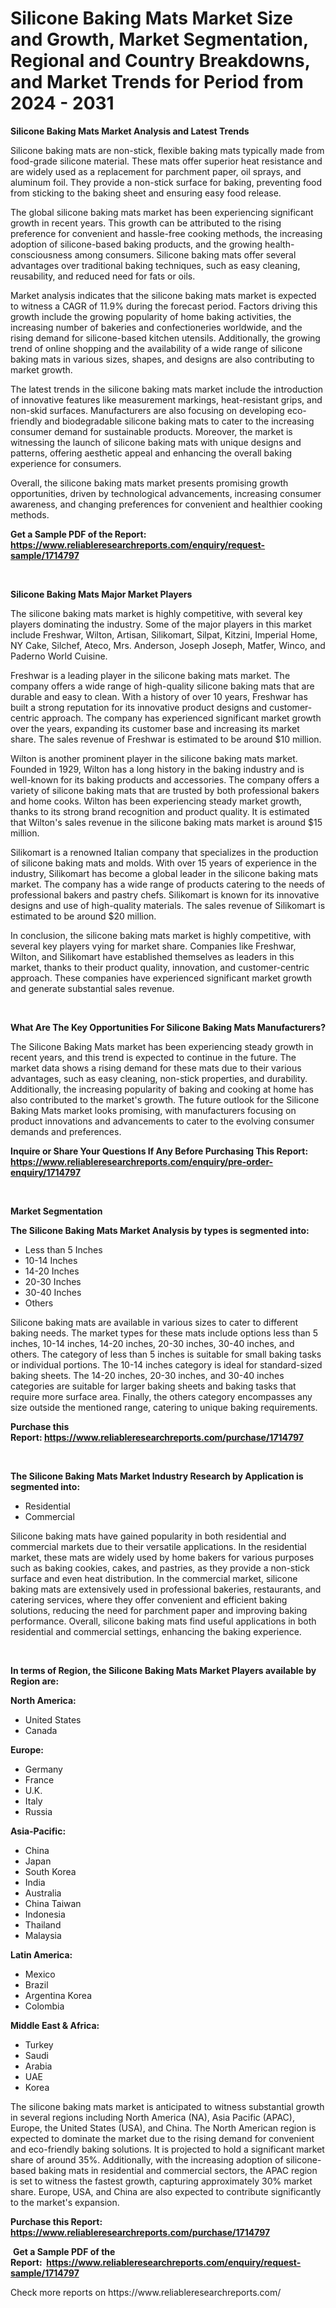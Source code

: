 <p><h1>Silicone Baking Mats Market Size and Growth, Market Segmentation, Regional and Country Breakdowns, and Market Trends for Period from 2024 -  2031</h1></p><p><strong>Silicone Baking Mats Market Analysis and Latest Trends</strong></p>
<p><p>Silicone baking mats are non-stick, flexible baking mats typically made from food-grade silicone material. These mats offer superior heat resistance and are widely used as a replacement for parchment paper, oil sprays, and aluminum foil. They provide a non-stick surface for baking, preventing food from sticking to the baking sheet and ensuring easy food release.</p><p>The global silicone baking mats market has been experiencing significant growth in recent years. This growth can be attributed to the rising preference for convenient and hassle-free cooking methods, the increasing adoption of silicone-based baking products, and the growing health-consciousness among consumers. Silicone baking mats offer several advantages over traditional baking techniques, such as easy cleaning, reusability, and reduced need for fats or oils.</p><p>Market analysis indicates that the silicone baking mats market is expected to witness a CAGR of 11.9% during the forecast period. Factors driving this growth include the growing popularity of home baking activities, the increasing number of bakeries and confectioneries worldwide, and the rising demand for silicone-based kitchen utensils. Additionally, the growing trend of online shopping and the availability of a wide range of silicone baking mats in various sizes, shapes, and designs are also contributing to market growth.</p><p>The latest trends in the silicone baking mats market include the introduction of innovative features like measurement markings, heat-resistant grips, and non-skid surfaces. Manufacturers are also focusing on developing eco-friendly and biodegradable silicone baking mats to cater to the increasing consumer demand for sustainable products. Moreover, the market is witnessing the launch of silicone baking mats with unique designs and patterns, offering aesthetic appeal and enhancing the overall baking experience for consumers.</p><p>Overall, the silicone baking mats market presents promising growth opportunities, driven by technological advancements, increasing consumer awareness, and changing preferences for convenient and healthier cooking methods.</p></p>
<p><strong>Get a Sample PDF of the Report:&nbsp; <a href="https://www.reliableresearchreports.com/enquiry/request-sample/1714797">https://www.reliableresearchreports.com/enquiry/request-sample/1714797</a></strong></p>
<p>&nbsp;</p>
<p><strong>Silicone Baking Mats Major Market Players</strong></p>
<p><p>The silicone baking mats market is highly competitive, with several key players dominating the industry. Some of the major players in this market include Freshwar, Wilton, Artisan, Silikomart, Silpat, Kitzini, Imperial Home, NY Cake, Silchef, Ateco, Mrs. Anderson, Joseph Joseph, Matfer, Winco, and Paderno World Cuisine.</p><p>Freshwar is a leading player in the silicone baking mats market. The company offers a wide range of high-quality silicone baking mats that are durable and easy to clean. With a history of over 10 years, Freshwar has built a strong reputation for its innovative product designs and customer-centric approach. The company has experienced significant market growth over the years, expanding its customer base and increasing its market share. The sales revenue of Freshwar is estimated to be around $10 million.</p><p>Wilton is another prominent player in the silicone baking mats market. Founded in 1929, Wilton has a long history in the baking industry and is well-known for its baking products and accessories. The company offers a variety of silicone baking mats that are trusted by both professional bakers and home cooks. Wilton has been experiencing steady market growth, thanks to its strong brand recognition and product quality. It is estimated that Wilton's sales revenue in the silicone baking mats market is around $15 million.</p><p>Silikomart is a renowned Italian company that specializes in the production of silicone baking mats and molds. With over 15 years of experience in the industry, Silikomart has become a global leader in the silicone baking mats market. The company has a wide range of products catering to the needs of professional bakers and pastry chefs. Silikomart is known for its innovative designs and use of high-quality materials. The sales revenue of Silikomart is estimated to be around $20 million.</p><p>In conclusion, the silicone baking mats market is highly competitive, with several key players vying for market share. Companies like Freshwar, Wilton, and Silikomart have established themselves as leaders in this market, thanks to their product quality, innovation, and customer-centric approach. These companies have experienced significant market growth and generate substantial sales revenue.</p></p>
<p>&nbsp;</p>
<p><strong>What Are The Key Opportunities For Silicone Baking Mats Manufacturers?</strong></p>
<p><p>The Silicone Baking Mats market has been experiencing steady growth in recent years, and this trend is expected to continue in the future. The market data shows a rising demand for these mats due to their various advantages, such as easy cleaning, non-stick properties, and durability. Additionally, the increasing popularity of baking and cooking at home has also contributed to the market's growth. The future outlook for the Silicone Baking Mats market looks promising, with manufacturers focusing on product innovations and advancements to cater to the evolving consumer demands and preferences.</p></p>
<p><strong>Inquire or Share Your Questions If Any Before Purchasing This Report: <a href="https://www.reliableresearchreports.com/enquiry/pre-order-enquiry/1714797">https://www.reliableresearchreports.com/enquiry/pre-order-enquiry/1714797</a></strong></p>
<p>&nbsp;</p>
<p><strong>Market Segmentation</strong></p>
<p><strong>The Silicone Baking Mats Market Analysis by types is segmented into:</strong></p>
<p><ul><li>Less than 5 Inches</li><li>10-14 Inches</li><li>14-20 Inches</li><li>20-30 Inches</li><li>30-40 Inches</li><li>Others</li></ul></p>
<p><p>Silicone baking mats are available in various sizes to cater to different baking needs. The market types for these mats include options less than 5 inches, 10-14 inches, 14-20 inches, 20-30 inches, 30-40 inches, and others. The category of less than 5 inches is suitable for small baking tasks or individual portions. The 10-14 inches category is ideal for standard-sized baking sheets. The 14-20 inches, 20-30 inches, and 30-40 inches categories are suitable for larger baking sheets and baking tasks that require more surface area. Finally, the others category encompasses any size outside the mentioned range, catering to unique baking requirements.</p></p>
<p><strong>Purchase this Report:&nbsp;<a href="https://www.reliableresearchreports.com/purchase/1714797">https://www.reliableresearchreports.com/purchase/1714797</a></strong></p>
<p>&nbsp;</p>
<p><strong>The Silicone Baking Mats Market Industry Research by Application is segmented into:</strong></p>
<p><ul><li>Residential</li><li>Commercial</li></ul></p>
<p><p>Silicone baking mats have gained popularity in both residential and commercial markets due to their versatile applications. In the residential market, these mats are widely used by home bakers for various purposes such as baking cookies, cakes, and pastries, as they provide a non-stick surface and even heat distribution. In the commercial market, silicone baking mats are extensively used in professional bakeries, restaurants, and catering services, where they offer convenient and efficient baking solutions, reducing the need for parchment paper and improving baking performance. Overall, silicone baking mats find useful applications in both residential and commercial settings, enhancing the baking experience.</p></p>
<p>&nbsp;</p>
<p><strong>In terms of Region, the Silicone Baking Mats Market Players available by Region are:</strong></p>
<p>
    <p> <strong> North America: </strong>
        <ul>
            <li>United States</li>
            <li>Canada</li>
        </ul>
        </p> 
    <p> <strong> Europe: </strong>
        <ul>
            <li>Germany</li>
            <li>France</li>
            <li>U.K.</li>
            <li>Italy</li>
            <li>Russia</li>
        </ul>
        </p> 
    <p> <strong> Asia-Pacific: </strong>
        <ul>
            <li>China</li>
            <li>Japan</li>
            <li>South Korea</li>
            <li>India</li>
            <li>Australia</li>
            <li>China Taiwan</li>
            <li>Indonesia</li>
            <li>Thailand</li>
            <li>Malaysia</li>
        </ul>
        </p> 
    <p> <strong> Latin America: </strong>
        <ul>
            <li>Mexico</li>
            <li>Brazil</li>
            <li>Argentina Korea</li>
            <li>Colombia</li>
        </ul>
        </p> 
    <p> <strong> Middle East & Africa: </strong>
        <ul>
            <li>Turkey</li>
            <li>Saudi</li>
            <li>Arabia</li>
            <li>UAE</li>
            <li>Korea</li>
        </ul>
    </p>
    </p>
<p><p>The silicone baking mats market is anticipated to witness substantial growth in several regions including North America (NA), Asia Pacific (APAC), Europe, the United States (USA), and China. The North American region is expected to dominate the market due to the rising demand for convenient and eco-friendly baking solutions. It is projected to hold a significant market share of around 35%. Additionally, with the increasing adoption of silicone-based baking mats in residential and commercial sectors, the APAC region is set to witness the fastest growth, capturing approximately 30% market share. Europe, USA, and China are also expected to contribute significantly to the market's expansion.</p></p>
<p><strong>Purchase this Report: <a href="https://www.reliableresearchreports.com/purchase/1714797">https://www.reliableresearchreports.com/purchase/1714797</a></strong></p>
<p>&nbsp;<strong>Get a Sample PDF of the Report:&nbsp;&nbsp;<a href="https://www.reliableresearchreports.com/enquiry/request-sample/1714797">https://www.reliableresearchreports.com/enquiry/request-sample/1714797</a></strong></p>
<p><strong></strong></p>
<p>Check more reports on https://www.reliableresearchreports.com/</p>